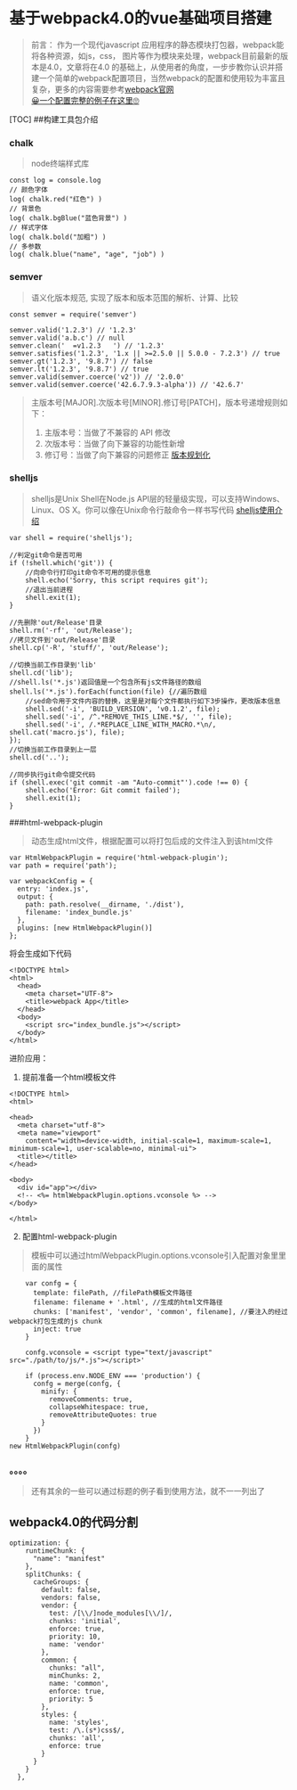 # 基于webpack4.0的vue基础项目搭建
>前言： 作为一个现代javascript 应用程序的静态模块打包器，webpack能将各种资源，如js，css， 图片等作为模块来处理，webpack目前最新的版本是4.0，文章将在4.0 的基础上，从使用者的角度，一步步教你认识并搭建一个简单的webpack配置项目，当然webpack的配置和使用较为丰富且复杂，更多的内容需要参考[webpack官网](https://www.webpackjs.com/)  
>[😀一个配置完整的例子在这里🙄](https://github.com/nb-l/vueBase)

[TOC]
##构建工具包介绍
### chalk
>node终端样式库
```
const log = console.log
// 颜色字体
log( chalk.red("红色") ) 
// 背景色
log( chalk.bgBlue("蓝色背景") )  
// 样式字体
log( chalk.bold("加粗") )
// 多参数
log( chalk.blue("name", "age", "job") )
```
### semver
>语义化版本规范, 实现了版本和版本范围的解析、计算、比较
```
const semver = require('semver')
 
semver.valid('1.2.3') // '1.2.3'
semver.valid('a.b.c') // null
semver.clean('  =v1.2.3   ') // '1.2.3'
semver.satisfies('1.2.3', '1.x || >=2.5.0 || 5.0.0 - 7.2.3') // true
semver.gt('1.2.3', '9.8.7') // false
semver.lt('1.2.3', '9.8.7') // true
semver.valid(semver.coerce('v2')) // '2.0.0'
semver.valid(semver.coerce('42.6.7.9.3-alpha')) // '42.6.7'
```
>主版本号[MAJOR].次版本号[MINOR].修订号[PATCH]，版本号递增规则如下：
>1. 主版本号：当做了不兼容的 API 修改
>2. 次版本号：当做了向下兼容的功能性新增
>3. 修订号：当做了向下兼容的问题修正
>[版本规划化](https://www.jianshu.com/p/a7490344044f)
### shelljs
>shelljs是Unix Shell在Node.js API层的轻量级实现，可以支持Windows、Linux、OS X。你可以像在Unix命令行敲命令一样书写代码 [shelljs使用介绍](https://www.kancloud.cn/outsider/clitool/313191#exec_59)
```
var shell = require('shelljs');

//判定git命令是否可用
if (!shell.which('git')) {
	//向命令行打印git命令不可用的提示信息
    shell.echo('Sorry, this script requires git');
    //退出当前进程
    shell.exit(1);
}

//先删除'out/Release'目录
shell.rm('-rf', 'out/Release');
//拷贝文件到'out/Release'目录
shell.cp('-R', 'stuff/', 'out/Release');

//切换当前工作目录到'lib'
shell.cd('lib');
//shell.ls('*.js')返回值是一个包含所有js文件路径的数组
shell.ls('*.js').forEach(function(file) {//遍历数组
	//sed命令用于文件内容的替换，这里是对每个文件都执行如下3步操作，更改版本信息
    shell.sed('-i', 'BUILD_VERSION', 'v0.1.2', file);
    shell.sed('-i', /^.*REMOVE_THIS_LINE.*$/, '', file);
    shell.sed('-i', /.*REPLACE_LINE_WITH_MACRO.*\n/, shell.cat('macro.js'), file);
});
//切换当前工作目录到上一层
shell.cd('..');

//同步执行git命令提交代码
if (shell.exec('git commit -am "Auto-commit"').code !== 0) {
    shell.echo('Error: Git commit failed');
    shell.exit(1);
}
```
###html-webpack-plugin
>动态生成html文件，根据配置可以将打包后成的文件注入到该html文件
```
var HtmlWebpackPlugin = require('html-webpack-plugin');
var path = require('path');

var webpackConfig = {
  entry: 'index.js',
  output: {
    path: path.resolve(__dirname, './dist'),
    filename: 'index_bundle.js'
  },
  plugins: [new HtmlWebpackPlugin()]
};
```
将会生成如下代码
```
<!DOCTYPE html>
<html>
  <head>
    <meta charset="UTF-8">
    <title>webpack App</title>
  </head>
  <body>
    <script src="index_bundle.js"></script>
  </body>
</html>
```
进阶应用：
1. 提前准备一个html模板文件
```
<!DOCTYPE html>
<html>

<head>
  <meta charset="utf-8">
  <meta name="viewport"
    content="width=device-width, initial-scale=1, maximum-scale=1, minimum-scale=1, user-scalable=no, minimal-ui">
  <title></title>
</head>

<body>
  <div id="app"></div>
  <!-- <%= htmlWebpackPlugin.options.vconsole %> -->
</body>

</html>
```

2. 配置html-webpack-plugin
>模板中可以通过htmlWebpackPlugin.options.vconsole引入配置对象里里面的属性
```
	var confg = {
      template: filePath, //filePath模板文件路径
      filename: filename + '.html', //生成的html文件路径
      chunks: ['manifest', 'vendor', 'common', filename], //要注入的经过webpack打包生成的js chunk
      inject: true
    }

    confg.vconsole = <script type="text/javascript" src="./path/to/js/*.js"></script>'

    if (process.env.NODE_ENV === 'production') {
      confg = merge(confg, {
        minify: {
          removeComments: true,
          collapseWhitespace: true,
          removeAttributeQuotes: true
        }
      })
    }
new HtmlWebpackPlugin(confg)
```
### 。。。。
> 还有其余的一些可以通过标题的例子看到使用方法，就不一一列出了
## webpack4.0的代码分割
```
optimization: {
    runtimeChunk: {
      "name": "manifest"
    },
    splitChunks: {
      cacheGroups: {
        default: false,
        vendors: false,
        vendor: {
          test: /[\\/]node_modules[\\/]/,
          chunks: 'initial',
          enforce: true,
          priority: 10,
          name: 'vendor'
        },
        common: {
          chunks: "all",
          minChunks: 2,
          name: 'common',
          enforce: true,
          priority: 5
        },
        styles: {
          name: 'styles',
          test: /\.(s*)css$/,
          chunks: 'all',
          enforce: true
        }
      }
    }
  },
```



